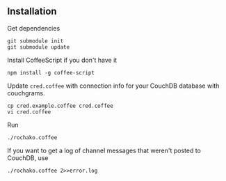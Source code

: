 Installation
------------

Get dependencies

    git submodule init
	git submodule update

Install CoffeeScript if you don't have it

    npm install -g coffee-script

Update `cred.coffee` with connection info for your CouchDB database with couchgrams.

    cp cred.example.coffee cred.coffee
    vi cred.coffee

Run

    ./rochako.coffee

If you want to get a log of channel messages that weren't posted to CouchDB, use

    ./rochako.coffee 2>>error.log
